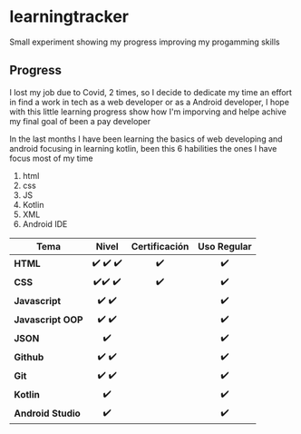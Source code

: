 # learningtracker
Small experiment showing my progress improving my progamming skills

## Progress
I lost my job due to Covid, 2 times, so I decide to dedicate my time an effort in find a work in tech as a web developer or as a Android developer, I hope with this little learning progress show how I'm imporving and helpe achive my final goal of been a pay developer

In the last months I have been learning the basics of web developing and android focusing in learning kotlin, been this 6 habilities the ones I have focus most of my time

1. html
2. css
3. JS
4. Kotlin
5. XML
6. Android IDE

| Tema   | Nivel     | Certificación | Uso Regular|
|--------|:-----------:|:-------------:|:----------:|
|**HTML**| :heavy_check_mark: :heavy_check_mark: :heavy_check_mark:|:heavy_check_mark:  |:heavy_check_mark:|
|**CSS**|:heavy_check_mark::heavy_check_mark: :heavy_check_mark:|:heavy_check_mark:  |:heavy_check_mark: |
|**Javascript**|:heavy_check_mark: :heavy_check_mark:| |:heavy_check_mark:|
|**Javascript OOP**|:heavy_check_mark: :heavy_check_mark:| |:heavy_check_mark:|
|**JSON**|:heavy_check_mark:| |:heavy_check_mark:|
|**Github**|:heavy_check_mark: :heavy_check_mark:| |:heavy_check_mark:|
|**Git**|:heavy_check_mark: :heavy_check_mark:| |:heavy_check_mark:|
|**Kotlin**|:heavy_check_mark:| |:heavy_check_mark:|
|**Android Studio**|:heavy_check_mark:| |:heavy_check_mark:|
